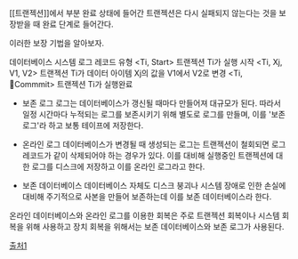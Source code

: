 [[트랜젝션]]에서 부분 완료 상태에 들어간 트랜젝션은 
다시 실패되지 않는다는 것을 보장받을 때 완료 단계로 들어간다.

이러한 보장 기법을 알아보자.

데이터베이스 시스템 로그 레코드 유형
<Ti, Start> 트랜젝션 Ti가 실행 시작
<Ti, Xj, V1, V2> 트랜젝션 Ti가 데이터 아이템 Xj의 값을 V1에서 V2로 변경
<Ti, Commmit> 트랜젝션 Ti가 실행완료

- 보존 로그
로그는 데이터베이스가 갱신될 때마다 만들어져 대규모가 된다.
따라서 일정 시간마다 누적되는 로그를 보존시키기 위해 별도로 로그를 만들며, 이를 '보존로그'라 하고 보통 테이프에 저장한다.

- 온라인 로그
데이터베이스가 변경될 때 생성되는 로그는
트랜젝션이 철회되면 로그레코드가 같이 삭제되어야 하는 경우가 있다.
이를 대비해 실행중인 트랜젝션에 대한 로그를 디스크에 저장하고 이를 온라인 로그라고 한다.

- 보존 데이터베이스
데이터베이스 자체도 디스크 붕괴나 시스템 장애로 인한 손실에 대비해 주기적으로 사본을 만들어 보존하는데 이를 보존 데이터베이스라 한다.

온라인 데이터베이스와 온라인 로그를 이용한 회복은 주로 트랜젝션 회복이나 시스템 회복을 위해 사용하고
장치 회복을 위해서는 보존 데이터베이스와 보존 로그가 사용된다.

[출처1](https://sommda.tistory.com/98)
